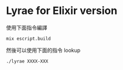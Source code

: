 # Lyrae for Elixir version

使用下面指令編譯

```
mix escript.build
```

然後可以使用下面的指令 lookup

```
./lyrae XXXX-XXX
```
